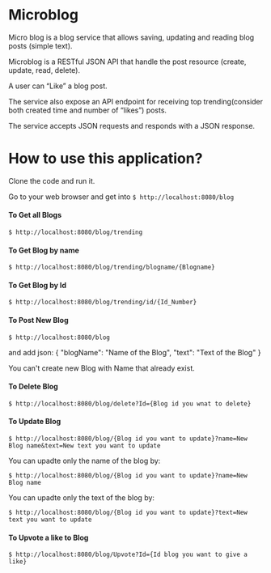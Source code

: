 <h1> Microblog </h1>

Micro blog is a blog service that allows saving, updating and reading blog posts (simple text).

Microblog is a  RESTful JSON API that handle the post resource (create, update, read, delete).

A user can “Like” a blog post.

The service also expose an API endpoint for receiving top trending(consider both created time and number of “likes”) posts.

The service accepts JSON requests and responds with a JSON response.

<h1> How to use this application? </h1>

Clone the code and run it.

Go to your web browser and get into `$ http://localhost:8080/blog`

<h4> To Get all Blogs </h4>

`$ http://localhost:8080/blog/trending`

<h4> To Get Blog by name </h4>

`$ http://localhost:8080/blog/trending/blogname/{Blogname}`

<h4> To Get Blog by Id </h4>

`$ http://localhost:8080/blog/trending/id/{Id_Number}`

<h4> To Post New Blog </h4>

`$ http://localhost:8080/blog`

and add json: 
{
"blogName": "Name of the Blog",
 "text": "Text of the Blog"
}

You can't create new Blog with Name that already exist.

<h4> To Delete Blog </h4>

`$ http://localhost:8080/blog/delete?Id={Blog id you wnat to delete}`

<h4> To Update Blog </h4>

`$ http://localhost:8080/blog/{Blog id you want to update}?name=New Blog name&text=New text you want to update`

<p> You can upadte only the name of the blog by:  </p>

`$ http://localhost:8080/blog/{Blog id you want to update}?name=New Blog name`

<p> You can upadte only the text of the blog by:  </p>

`$ http://localhost:8080/blog/{Blog id you want to update}?text=New text you want to update`

<h4> To Upvote a like to Blog</h4>

`$ http://localhost:8080/blog/Upvote?Id={Id blog you want to give a like}`










